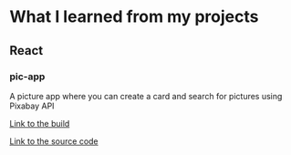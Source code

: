 # What I learned from my projects

## React

### pic-app

A picture app where you can create a card and search for pictures using Pixabay API

[Link to the build](https://student.labranet.jamk.fi/~p0033/harkka/)

[Link to the source code](https://github.com/vihervirveli/pic-app)


